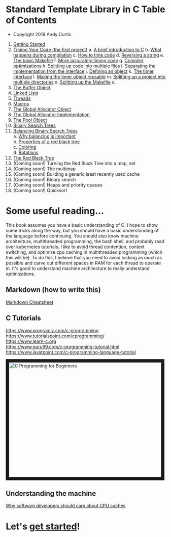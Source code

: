 # Standard Template Library in C Table of Contents
- Copyright 2019 Andy Curtis

1. [Getting Started](1_getting_started.md)
2. [Timing Your Code (the first project)](2_timing.md)
   a. [A brief introduction to C](2_timing.md#a-brief-introduction-to-c)
   b. [What happens during compilation](2_timing.md#what-happens-during-compilation)
   c. [How to time code](2_timing.md#how-to-time-code)
   d. [Reversing a string](2_timing.md#reversing-a-string)
   e. [The basic Makefile](2_timing.md#the-basic-makefile)
   f. [More accurately timing code](2_timing.md#more-accurately-timing-code)
   g. [Compiler optimizations](2_timing.md#compiler-optimizations)
   h. [Splitting up code into multiple files](2_timing.md#splitting-up-code-into-multiple-files)
   i. [Separating the implementation from the interface](2_timing.md#separating-the-implementation-from-the-interface)
   j. [Defining an object](2_timing.md#defining-an-object)
   k. [The timer interface](2_timing.md#the-timer-interface)
   l. [Making the timer object reusable](2_timing.md#making-the-timer-object-reusable)
   m. [Splitting up a project into multiple directories](2_timing.md#splitting-up-a-project-into-multiple-directories)
   n. [Splitting up the Makefile](2_timing.md#splitting-up-the-makefile)
   o. 
3. [The Buffer Object](3_buffer.md)
4. [Linked Lists](4_linked_lists.md)
5. [Threads](5_threads.md)
6. [Macros](6_macros.md)
7. [The Global Allocator Object](7_allocator.md)
8. [The Global Allocator Implementation](8_allocator_impl.md)
9. [The Pool Object](9_pool.md)
10. [Binary Search Trees](10_binary_search_trees.md)
11. [Balancing Binary Search Trees](11_balancing_binary_search_trees.md)<br/>
  a. [Why balancing is important](11_balancing_binary_search_trees.md#why-balancing-is-important)<br/>
  b. [Properties of a red black tree](11_balancing_binary_search_trees.md#the-properties-of-a-red-black-tree)<br/>
  c. [Coloring](11_balancing_binary_search_trees.md#coloring)<br/>
  d. [Rotations](11_balancing_binary_search_trees.md#rotations)<br/>
12. [The Red Black Tree](12_red_black_tree.md)
13. (Coming soon!) Turning the Red Black Tree into a map, set
14. (Coming soon!) The multimap
14. (Coming soon!) Building a generic least recently used cache
15. (Coming soon!) Binary search
16. (Coming soon!) Heaps and priority queues
17. (Coming soon!) Quicksort

# Some useful reading...

This book assumes you have a basic understanding of C.  I hope to show some tricks along the way, but you should have a basic understanding of the language before continuing.  You should also know machine architecture, multithreaded programming, the bash shell, and probably read over kubernetes tutorials.  I like to avoid thread contention, context switching, and optimize cpu caching in multithreaded programming (which this will be).  To do this, I believe that you need to avoid locking as much as possible and carve out different spaces in RAM for each thread to operate in.  It's good to understand machine architecture to really understand optimizations.

## Markdown (how to write this)
[Markdown Cheatsheet](https://github.com/adam-p/markdown-here/wiki/Markdown-Cheatsheet)<br/>

## C Tutorials
https://www.programiz.com/c-programming<br/>
https://www.tutorialspoint.com/cprogramming/<br/>
https://www.learn-c.org<br/>
https://www.guru99.com/c-programming-tutorial.html<br/>
https://www.javatpoint.com/c-programming-language-tutorial<br/>

<a href="http://www.youtube.com/watch?feature=player_embedded&v=KJgsSFOSQv0
" target="_blank"><img src="http://img.youtube.com/vi/KJgsSFOSQv0/0.jpg"
alt="C Programming for Beginners" width="480" height="360" border="10" /></a>

## Understanding the machine
[Why software developers should care about CPU caches](https://medium.com/software-design/why-software-developers-should-care-about-cpu-caches-8da04355bb8a)<br/>

# Let's [get started](1_getting_started.md)!
